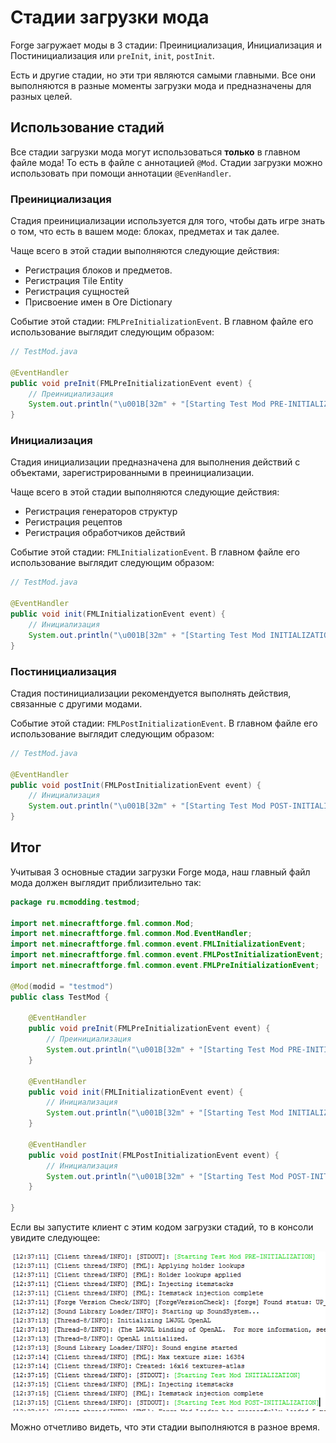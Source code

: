 # Стадии загрузки мода

Forge загружает моды в 3 стадии: Преинициализация, Инициализация и Постинициализация или `preInit`, `init`, `postInit`.

Есть и другие стадии, но эти три являются самыми главными. Все они выполняются в разные моменты загрузки мода и предназначены для
разных целей.

## Использование стадий

Все стадии загрузки мода могут использоваться **только** в главном файле мода! То есть в файле с аннотацией `@Mod`. Стадии
загрузки можно использовать при помощи аннотации `@EvenHandler`.

### Преинициализация

Стадия преинициализации используется для того, чтобы дать игре знать о том, что есть в вашем моде: блоках, предметах и так далее.

Чаще всего в этой стадии выполняются следующие действия:

* Регистрация блоков и предметов.
* Регистрация Tile Entity
* Регистрация сущностей
* Присвоение имен в Ore Dictionary

Событие этой стадии: `FMLPreInitializationEvent`. В главном файле его использование выглядит следующим образом:

```java
// TestMod.java

@EventHandler
public void preInit(FMLPreInitializationEvent event) {
    // Преинициализация
    System.out.println("\u001B[32m" + "[Starting Test Mod PRE-INITIALIZATION]" + "\u001B[0m");
}
```

### Инициализация

Стадия инициализации предназначена для выполнения действий с объектами, зарегистрированными в преинициализации.

Чаще всего в этой стадии выполняются следующие действия:

* Регистрация генераторов структур
* Регистрация рецептов
* Регистрация обработчиков действий

Событие этой стадии: `FMLInitializationEvent`. В главном файле его использование выглядит следующим образом:

```java
// TestMod.java

@EventHandler
public void init(FMLInitializationEvent event) {
    // Инициализация
    System.out.println("\u001B[32m" + "[Starting Test Mod INITIALIZATION]" + "\u001B[0m");
}
```

### Постинициализация

Стадия постинициализации рекомендуется выполнять действия, связанные с другими модами.

Событие этой стадии: `FMLPostInitializationEvent`. В главном файле его использование выглядит следующим образом:

```java
// TestMod.java

@EventHandler
public void postInit(FMLPostInitializationEvent event) {
    // Инициализация
    System.out.println("\u001B[32m" + "[Starting Test Mod POST-INITIALIZATION]" + "\u001B[0m");
}
```

## Итог

Учитывая 3 основные стадии загрузки Forge мода, наш главный файл мода должен выглядит приблизительно так:

```java
package ru.mcmodding.testmod;

import net.minecraftforge.fml.common.Mod;
import net.minecraftforge.fml.common.Mod.EventHandler;
import net.minecraftforge.fml.common.event.FMLInitializationEvent;
import net.minecraftforge.fml.common.event.FMLPostInitializationEvent;
import net.minecraftforge.fml.common.event.FMLPreInitializationEvent;

@Mod(modid = "testmod")
public class TestMod {

    @EventHandler
    public void preInit(FMLPreInitializationEvent event) {
        // Преинициализация
        System.out.println("\u001B[32m" + "[Starting Test Mod PRE-INITIALIZATION]" + "\u001B[0m");
    }

    @EventHandler
    public void init(FMLInitializationEvent event) {
        // Инициализация
        System.out.println("\u001B[32m" + "[Starting Test Mod INITIALIZATION]" + "\u001B[0m");
    }

    @EventHandler
    public void postInit(FMLPostInitializationEvent event) {
        // Инициализация
        System.out.println("\u001B[32m" + "[Starting Test Mod POST-INITIALIZATION]" + "\u001B[0m");
    }

}
```

Если вы запустите клиент с этим кодом загрузки стадий, то в консоли увидите следующее:

![Демонстрация стадий загрузки](images/loading_stages.png)

Можно отчетливо видеть, что эти стадии выполняются в разное время.
